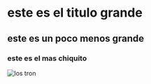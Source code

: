 # este es el titulo grande
## este es un poco menos grande
### este es el mas chiquito 

![los tron](https://images.immediate.co.uk/production/volatile/sites/3/2024/08/tron-legacy-ca85302.jpg?quality=90&webp=true&resize=1500,1001)
